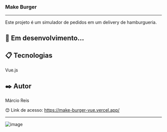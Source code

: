 ### Make Burger

---

Este projeto é um simulador de pedidos em um delivery de hamburgueria.<br>

## 🚀 Em desenvolvimento...

## 📋 Tecnologias
Vue.js

## ✒️ Autor
Márcio Reis

😊 Link de acesso: https://make-burger-vue.vercel.app/

---
![image](https://github.com/dev-marcioreis/make-burger-vue/assets/122680054/1046d92e-a24c-4d25-849e-cb1b404a38ec)




